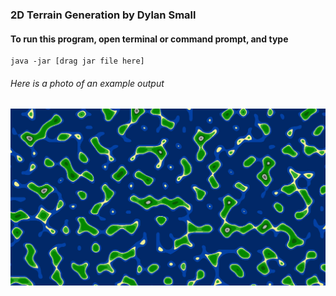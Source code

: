 ### 2D Terrain Generation by Dylan Small
#### To run this program, open terminal or command prompt, and type
```
java -jar [drag jar file here]
```
###### Here is a photo of an example output
![](terrain.png)
